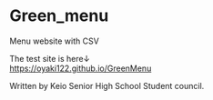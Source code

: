 # Green_menu

Menu website with CSV

The test site is here↓  
https://oyaki122.github.io/GreenMenu

Written by Keio Senior High School Student council.
